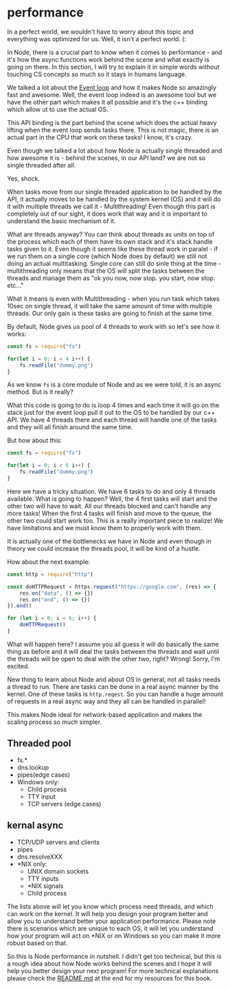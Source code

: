 # performance
In a perfect world, we wouldn't have to worry about this topic and everything was optimized for us. Well, it isn't a perfect world. (:

In Node, there is a crucial part to know when it comes to performance - and it's how the async functions work behind the scene and what exactly is going on there. In this section, I will try to explain it in simple words without touching CS concepts so much so it stays in humans language.

We talked a lot about the [Event loop](/lib/Event_loop) and how it makes Node so amazingly fast and awesome. Well, the event loop indeed is an awesome tool but we have the other part which makes it all possible and it's the c++ binding which allow ut to use the actual OS.

This API binding is the part behind the scene which does the actual heavy lifting when the event loop sends tasks there. This is not magic, there is an actual part in the CPU that work on these tasks! I know, it's crazy. 

Even though we talked a lot about how Node is actually single threaded and how awesome it is - behind the scenes, in our API land? we are not so single threaded after all. 

Yes, shock. 

When tasks move from our single threaded application to be handled by the API, it actually moves to be handled by the system kernel (OS) and it will do it with multiple threads we call it - Multithreading! Even though this part is completely out of our sight, it does work that way and it is important to understand the basic mechanism of it.

What are threads anyway? 
You can think about threads as units on top of the process which each of them have its own stack and it's stack handle tasks given to it. Even though it seems like these thread work in paralel - if we run them on a single core (which Node does by default) we still not doing an actual multitasking. Single core can still do sinle thing at the time - multithreading only means that the OS will split the tasks between the threads and manage them as "ok you now, now stop. you start, now stop. etc..." 

What it means is even with Multithreading - when you run task which takes 10sec on single thread, it will take the same amount of time with multiple threads. Our only gain is these tasks are going to finish at the same time.

By default, Node gives us pool of 4 threads to work with so let's see how it works:

```js
const fs = require("fs")

for(let i = 0; i < 4 i++) {
    fs.readFile("dummy.png")
}
```

As we know `fs` is a core module of Node and as we were told, it is an async method. But is it really? 

What this code is going to do is loop 4 times and each time it will go on the stack just for the event loop pull it out to the OS to be handled by our c++ API. We have 4 threads there and each thread will handle one of the tasks and they will all finish around the same time.

But how about this:

```js
const fs = require("fs")

for(let i = 0; i < 6 i++) {
    fs.readFile("dummy.png")
}
```

Here we have a tricky situation. We have 6 tasks to do and only 4 threads available. What is going to happen? Well, the 4 first tasks will start and the other two will have to wait. All our threads blocked and can't handle any more tasks! When the first 4 tasks will finish and move to the queue, the other two could start work too. This is a really important piece to realize! We have limitations and we must know them to properly work with them. 

It is actually one of the bottlenecks we have in Node and even though in theory we could increase the threads pool, it will be kind of a hustle.

How about the next example:

```js
const http = require("http")

const doHTTPRequest = https.request("https://google.com", (res) => {
    res.on("data", () => {}) 
    res.on("end", () => {}) 
}).end()

for (let i = 0; i < 6; i++) {
    doHTTPRequest()
}
```

What will happen here? I assume you all guess it will do basically the same thing as before and it will deal the tasks between the threads and wait until the threads will be open to deal with the other two, right? Wrong! Sorry, I'm excited. 

New thing to learn about Node and about OS in general, not all tasks needs a thread to run. There are tasks can be done in a real async manner by the kernel. One of these tasks is `http.reqest`. So you can handle a huge amount of requests in a real async way and they all can be handled in parallel! 

This makes Node ideal for network-based application and makes the scaling process so much simpler.


## Threaded pool
* fs.*
* dns.lookup
* pipes(edge cases)
* Windows only:
    * Child process
    * TTY input
    * TCP servers (edge cases)



## kernal async
* TCP/UDP servers and clients
* pipes
* dns.resolveXXX
* *NIX only:
    * UNIX domain sockets
    * TTY inputs
    * *NIX signals
    * Child process


The lists above will let you know which process need threads, and which can work on the kernel. It will help you design your program better and allow you to understand better your application performance. Please note there is scenarios which are unique to each OS, it will let you understand how your program will act on *NIX or on Windows so you can make it more robust based on that.


So this is Node performance in nutshell. I didn't get too technical, but this is a rough idea about how Node works behind the scenes and I hope it will help you better design your next program! For more technical explanations please check the [README.md](/README.md) at the end for my resources for this book. 